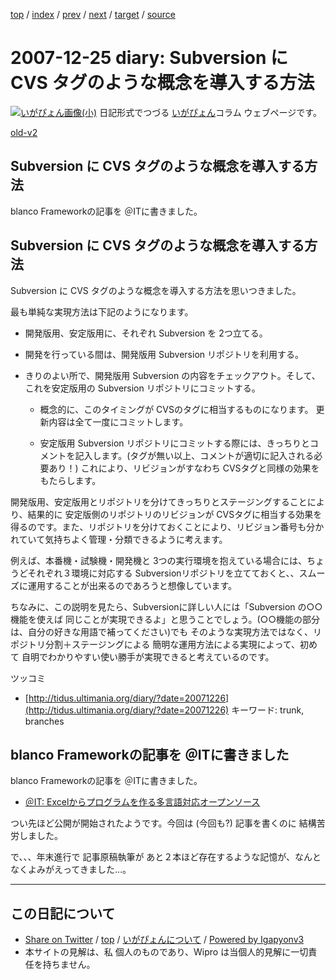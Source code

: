 [top](../index.html) 
 / [index](index.html) 
 / [prev](ig071216.html) 
 / [next](ig071230.html) 
 / [target](http://www.igapyon.jp/igapyon/diary/2007/ig071225.html) 
 / [source](https://github.com/igapyon/diary/blob/master/2007/ig071225.src.md) 

2007-12-25 diary: Subversion に CVS タグのような概念を導入する方法
=====================================================================================================
[![いがぴょん画像(小)](http://www.igapyon.jp/igapyon/diary/images/iga200306s.jpg "いがぴょん")](http://www.igapyon.jp/igapyon/diary/memo/memoigapyon.html) 日記形式でつづる [いがぴょん](http://www.igapyon.jp/igapyon/diary/memo/memoigapyon.html)コラム ウェブページです。

[old-v2](ig071225-orig.html)

## Subversion に CVS タグのような概念を導入する方法

blanco Frameworkの記事を ＠ITに書きました。


## Subversion に CVS タグのような概念を導入する方法

Subversion に CVS タグのような概念を導入する方法を思いつきました。

最も単純な実現方法は下記のようになります。

* 開発版用、安定版用に、それぞれ Subversion を 2つ立てる。
  
* 開発を行っている間は、開発版用 Subversion リポジトリを利用する。
  
* きりのよい所で、開発版用 Subversion の内容をチェックアウト。そして、これを安定版用の Subversion リポジトリにコミットする。
  
  * 概念的に、このタイミングが CVSのタグに相当するものになります。
    更新内容は全て一度にコミットします。
    
  * 安定版用 Subversion リポジトリにコミットする際には、きっちりとコメントを記入します。(タグが無い以上、コメントが適切に記入される必要あり！)
    これにより、リビジョンがすなわち CVSタグと同様の効果をもたらします。
  

開発版用、安定版用とリポジトリを分けてきっちりとステージングすることにより、結果的に 安定版側のリポジトリのリビジョンが CVSタグに相当する効果を得るのです。また、リポジトリを分けておくことにより、リビジョン番号も分かれていて気持ちよく管理・分類できるように考えます。

例えば、本番機・試験機・開発機と 3つの実行環境を抱えている場合には、ちょうどそれぞれ３環境に対応する Subversionリポジトリを立てておくと、、スムーズに運用することが出来るのであろうと想像しています。

ちなみに、この説明を見たら、Subversionに詳しい人には「Subversion の○○機能を使えば 同じことが実現できるよ」と思うことでしょう。(○○機能の部分は、自分の好きな用語で補ってください)でも そのような実現方法ではなく、リポジトリ分割＋ステージングによる 簡明な運用方法による実現によって、初めて 自明でわかりやすい使い勝手が実現できると考えているのです。

ツッコミ

* [http://tidus.ultimania.org/diary/?date=20071226](http://tidus.ultimania.org/diary/?date=20071226)
  キーワード: trunk, branches

## blanco Frameworkの記事を ＠ITに書きました

blanco Frameworkの記事を ＠ITに書きました。

* [＠IT: Excelからプログラムを作る多言語対応オープンソース](http://www.atmarkit.co.jp/fjava/special/blanco/blanco_1.html)

つい先ほど公開が開始されたようです。今回は (今回も?) 記事を書くのに 結構苦労しました。

で、、、年末進行で 記事原稿執筆が あと２本ほど存在するような記憶が、なんとなくよみがえってきました…。


----------------------------------------------------------------------------------------------------

## この日記について

* [Share on Twitter](https://twitter.com/intent/tweet?hashtags=igapyon%2Cdiary%2C%E3%81%84%E3%81%8C%E3%81%B4%E3%82%87%E3%82%93&text=Subversion+%E3%81%AB+CVS+%E3%82%BF%E3%82%B0%E3%81%AE%E3%82%88%E3%81%86%E3%81%AA%E6%A6%82%E5%BF%B5%E3%82%92%E5%B0%8E%E5%85%A5%E3%81%99%E3%82%8B%E6%96%B9%E6%B3%95&url=http%3A%2F%2Fwww.igapyon.jp%2Figapyon%2Fdiary%2F2007%2Fig071225.html) / [top](../index.html) / [いがぴょんについて](http://www.igapyon.jp/igapyon/diary/memo/memoigapyon.html) / [Powered by Igapyonv3](https://github.com/igapyon/igapyonv3)
* 本サイトの見解は、私 個人のものであり、Wipro は当個人的見解に一切責任を持ちません。 
